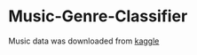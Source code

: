 # Music-Genre-Classifier
Music data was downloaded from [kaggle](https://www.kaggle.com/andradaolteanu/gtzan-dataset-music-genre-classification)
